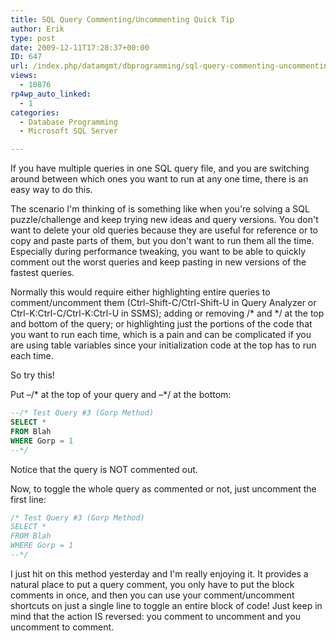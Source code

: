 ```yaml
---
title: SQL Query Commenting/Uncommenting Quick Tip
author: Erik
type: post
date: 2009-12-11T17:28:37+00:00
ID: 647
url: /index.php/datamgmt/dbprogramming/sql-query-commenting-uncommenting-quick/
views:
  - 10876
rp4wp_auto_linked:
  - 1
categories:
  - Database Programming
  - Microsoft SQL Server

---
```

If you have multiple queries in one SQL query file, and you are switching around between which ones you want to run at any one time, there is an easy way to do this.

The scenario I'm thinking of is something like when you're solving a SQL puzzle/challenge and keep trying new ideas and query versions. You don't want to delete your old queries because they are useful for reference or to copy and paste parts of them, but you don't want to run them all the time. Especially during performance tweaking, you want to be able to quickly comment out the worst queries and keep pasting in new versions of the fastest queries.

Normally this would require either highlighting entire queries to comment/uncomment them (Ctrl-Shift-C/Ctrl-Shift-U in Query Analyzer or Ctrl-K:Ctrl-C/Ctrl-K:Ctrl-U in SSMS); adding or removing /\* and \*/ at the top and bottom of the query; or highlighting just the portions of the code that you want to run each time, which is a pain and can be complicated if you are using table variables since your initialization code at the top has to run each time.

So try this!

Put –/\* at the top of your query and –\*/ at the bottom:

```sql
--/* Test Query #3 (Gorp Method)
SELECT *
FROM Blah
WHERE Gorp = 1
--*/
```

Notice that the query is NOT commented out.

Now, to toggle the whole query as commented or not, just uncomment the first line:

```sql
/* Test Query #3 (Gorp Method)
SELECT *
FROM Blah
WHERE Gorp = 1
--*/
```

I just hit on this method yesterday and I'm really enjoying it. It provides a natural place to put a query comment, you only have to put the block comments in once, and then you can use your comment/uncomment shortcuts on just a single line to toggle an entire block of code! Just keep in mind that the action IS reversed: you comment to uncomment and you uncomment to comment.